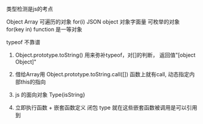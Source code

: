 类型检测是js的考点

<!-- new Array() [] -->
Object 
Array 可遍历的对象 for(i)
JSON object 对象字面量 可枚举的对象  for(key in)
function 是一等对象  

typeof 不靠谱

1. Object.prototype.toString() 用来弥补typeof，对[]的判断，
返回值"[object Object]"

2. 借给Array用 Object.prototype.toString.call([])  函数上就有call, 动态指定内部this的指向

3. js 的面向对象
    Type{isString}

4. 立即执行函数 + 嵌套函数定义   闭包
type 就在这些嵌套函数被调用是可以引用到